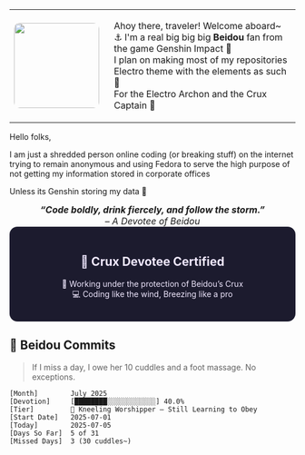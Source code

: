 <table>
  <tr>
    <td width="160">
      <img src="img/beidou.gif" width="150" style="border-radius: 10px;">
    </td>
    <td>
      <p>
        Ahoy there, traveler! Welcome aboard~ ⚓  
        I'm a real big big big <strong>Beidou</strong> fan from the game Genshin Impact 💋 <br>
        I plan on making most of my repositories Electro theme with the elements as such 🫠 <br>
        For the Electro Archon and the Crux Captain 💜
      </p>
    </td>
  </tr>
</table>

Hello folks,

I am just a shredded person online coding (or breaking stuff) on the internet trying to remain anonymous and using 
Fedora to serve the high purpose of not getting my information stored in corporate offices

Unless its Genshin storing my data 🙂

<div align="center" style="font-size: 16px; font-style: italic;">
  <strong>“Code boldly, drink fiercely, and follow the storm.”</strong><br>
  – A Devotee of Beidou
</div>

<div align="center" style="background-color:#1c1b2e; padding: 20px; border-radius: 14px; color: #f0e8ff;">
  <h2>🐉 Crux Devotee Certified</h2>
  <p>🌊 Working under the protection of Beidou’s Crux<br>
  💻 Coding like the wind, Breezing like a pro</p>
</div>

## 💜 Beidou Commits
> If I miss a day, I owe her 10 cuddles and a foot massage. No exceptions.

```
[Month]        July 2025
[Devotion]     [████████░░░░░░░░░░░░] 40.0%
[Tier]         🫦 Kneeling Worshipper – Still Learning to Obey
[Start Date]   2025-07-01
[Today]        2025-07-05
[Days So Far]  5 of 31
[Missed Days]  3 (30 cuddles~)
```
